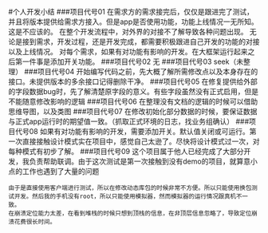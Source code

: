 #个人开发小结
###项目代号01
在需求方的需求接完后，仅仅是跟进完了测试，并且将版本提供给需求方接入。但是app是否使用功能，功能上线情况一无所知。这是不应该的。
在整个开发流程中，对外界的对接不了解导致各种问题出现。
无论是接到需求，开发过程，还是开发完成，都需要积极跟进自己开发的功能的对接以及上线情况。
对每个需求，如果有对功能有影响的开发。在大框架运行起来之后第一件事是添加开关功能。
###项目代号02
无
###项目代号03
seek（未整理）
###项目代号04
开始编写代码之前，先大概了解所需修改点以及本身存在的接口。未提供版本的多余接口记得删除干净。
###项目代号05
在修复提供给外部的字段数据bug时，先了解清楚原字段的意义。有些字段虽然没有正式启用，但是不能随意修改影响的逻辑
###项目代号06
在整理没有文档的逻辑的时候可以借助思维导图，以及类图
###项目代号07
在修改初始化部分数据的时候，要保证数据与正式app运行时的期望值一致。（抓取正式环境的日志，找业务组确认）
###项目代号08
如果有对功能有影响的开发，需要添加开关。默认值关闭或可运行。第一次直接接触设计模式实在项目中，感觉自己太逊了。尽快将设计模式过一次，对每种模式有初步了解。
###项目代号09
这个项目属于他人已经完成了大部分开发，我负责帮助联调。由于这次测试是第一次接触到没有demo的项目，就算意小点的工作也遇到了大量的问题
```
由于是直接使用客户端进行测试，所以在修改动态库包的时候非常不方便。所以只能使用换包测试开发。然后我的手机没有root，所以只能使用模拟器，然而模拟器的运行情况跟真机不一致。
在崩溃定位能力太差，在看到堆栈的时候只想到顶栈的信息，在非顶层信息忽略了，导致定位崩溃花费很长时间。
```
